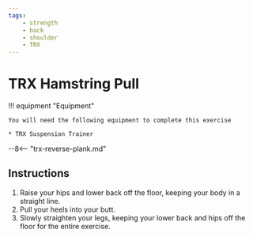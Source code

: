 ```yaml
---
tags:
    - strength
    - back
    - shoulder
    - TRX
---
```


# TRX Hamstring Pull

!!! equipment "Equipment"

    You will need the following equipment to complete this exercise
    
    * TRX Suspension Trainer

--8<-- "trx-reverse-plank.md"

## Instructions

1. Raise your hips and lower back off the floor, keeping your body in a straight line.
2. Pull your heels into your butt.
2. Slowly straighten your legs, keeping your lower back and hips off the floor for the entire exercise.
